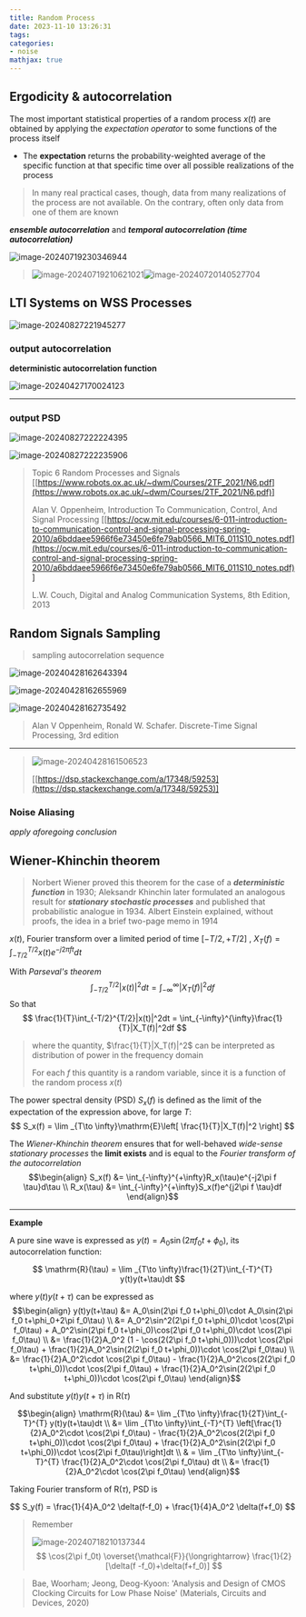 ```yaml
---
title: Random Process
date: 2023-11-10 13:26:31
tags:
categories:
- noise
mathjax: true
---
```




## Ergodicity & autocorrelation

The most important statistical properties of a random process $x(t)$ are obtained by applying the *expectation operator* to some functions of the process itself

- The **expectation** returns the probability-weighted average of the specific function at that specific time
  over all possible realizations of the process

> In many real practical cases, though, data from many realizations of the process are not available. On the contrary, often only data from one of them are known



***ensemble autocorrelation*** and ***temporal autocorrelation (time autocorrelation)*** 

![image-20240719230346944](random/image-20240719230346944.png)

> ![image-20240719210621021](random/image-20240719210621021.png)![image-20240720140527704](random/image-20240720140527704.png)





##  LTI Systems on WSS Processes

![image-20240827221945277](random/image-20240827221945277.png)

### output autocorrelation

**deterministic autocorrelation function**

![image-20240427170024123](random/image-20240427170024123.png)

---

### output PSD

![image-20240827222224395](random/image-20240827222224395.png)

![image-20240827222235906](random/image-20240827222235906.png)





> Topic 6 Random Processes and Signals [[https://www.robots.ox.ac.uk/~dwm/Courses/2TF_2021/N6.pdf](https://www.robots.ox.ac.uk/~dwm/Courses/2TF_2021/N6.pdf)]
>
> Alan V. Oppenheim, Introduction To Communication, Control, And Signal Processing [[https://ocw.mit.edu/courses/6-011-introduction-to-communication-control-and-signal-processing-spring-2010/a6bddaee5966f6e73450e6fe79ab0566_MIT6_011S10_notes.pdf](https://ocw.mit.edu/courses/6-011-introduction-to-communication-control-and-signal-processing-spring-2010/a6bddaee5966f6e73450e6fe79ab0566_MIT6_011S10_notes.pdf)]
>
> L.W. Couch, Digital and Analog Communication Systems, 8th Edition, 2013




## Random Signals Sampling

> sampling autocorrelation sequence

![image-20240428162643394](random/image-20240428162643394.png)

![image-20240428162655969](random/image-20240428162655969.png)

![image-20240428162735492](random/image-20240428162735492.png)

> Alan V Oppenheim, Ronald W. Schafer. Discrete-Time Signal Processing, 3rd edition



---

> ![image-20240428161506523](random/image-20240428161506523.png)
>
> [[https://dsp.stackexchange.com/a/17348/59253](https://dsp.stackexchange.com/a/17348/59253)]



### Noise Aliasing

*apply aforegoing conclusion*



## Wiener-Khinchin theorem

> Norbert Wiener proved this theorem for the case of a ***deterministic function*** in 1930; Aleksandr Khinchin later formulated an analogous result for ***stationary stochastic processes*** and published that probabilistic analogue in 1934. Albert Einstein explained, without proofs, the idea in a brief two-page memo in 1914

$x(t)$, Fourier transform over a limited period of time $[-T/2, +T/2]$ , $X_T(f) = \int_{-T/2}^{T/2}x(t)e^{-j2\pi ft}dt$


With *Parseval's theorem*
$$
\int_{-T/2}^{T/2}|x(t)|^2dt = \int_{-\infty}^{\infty}|X_T(f)|^2df
$$
So that
$$
\frac{1}{T}\int_{-T/2}^{T/2}|x(t)|^2dt = \int_{-\infty}^{\infty}\frac{1}{T}|X_T(f)|^2df
$$

> where the quantity, $\frac{1}{T}|X_T(f)|^2$ can be interpreted as distribution of power in the frequency domain
>
> For each $f$ this quantity is a random variable, since it is a function of the random process $x(t)$



The power spectral density (PSD) $S_x(f )$ is defined as the limit of the expectation of the expression
above, for large $T$:
$$
S_x(f) = \lim _{T\to \infty}\mathrm{E}\left[ \frac{1}{T}|X_T(f)|^2 \right]
$$

The *Wiener-Khinchin theorem* ensures that for well-behaved *wide-sense stationary processes* the **limit exists** and is equal to the *Fourier transform of the autocorrelation*
$$\begin{align}
S_x(f) &= \int_{-\infty}^{+\infty}R_x(\tau)e^{-j2\pi f \tau}d\tau \\
R_x(\tau) &= \int_{-\infty}^{+\infty}S_x(f)e^{j2\pi f \tau}df
\end{align}$$

---

**Example**

A pure sine wave is expressed as $y(t) = A_0 \sin(2\pi f_0 t +\phi _0)$, its autocorrelation function:

$$
\mathrm{R}(\tau) = \lim _{T\to \infty}\frac{1}{2T}\int_{-T}^{T} y(t)y(t+\tau)dt
$$

where $y(t)y(t+\tau)$ can be expressed as
$$\begin{align}
y(t)y(t+\tau) &= A_0\sin(2\pi f_0 t+\phi_0)\cdot A_0\sin(2\pi f_0 t+\phi_0+2\pi f_0\tau) \\
&= A_0^2\sin^2(2\pi f_0 t+\phi_0)\cdot \cos(2\pi f_0\tau) + A_0^2\sin(2\pi f_0 t+\phi_0)\cos(2\pi f_0 t+\phi_0)\cdot \cos(2\pi f_0\tau) \\
&= \frac{1}{2}A_0^2 (1 - \cos(2(2\pi f_0 t+\phi_0)))\cdot \cos(2\pi f_0\tau) + \frac{1}{2}A_0^2\sin(2(2\pi f_0 t+\phi_0))\cdot \cos(2\pi f_0\tau) \\
&= \frac{1}{2}A_0^2\cdot \cos(2\pi f_0\tau) - \frac{1}{2}A_0^2\cos(2(2\pi f_0 t+\phi_0))\cdot \cos(2\pi f_0\tau) + \frac{1}{2}A_0^2\sin(2(2\pi f_0 t+\phi_0))\cdot \cos(2\pi f_0\tau)
\end{align}$$

And substitute $y(t)y(t+\tau)$ in $\mathrm{R}(\tau)$

$$\begin{align}
\mathrm{R}(\tau) &= \lim _{T\to \infty}\frac{1}{2T}\int_{-T}^{T} y(t)y(t+\tau)dt \\
&= \lim _{T\to \infty}\int_{-T}^{T} \left[\frac{1}{2}A_0^2\cdot \cos(2\pi f_0\tau) - \frac{1}{2}A_0^2\cos(2(2\pi f_0 t+\phi_0))\cdot \cos(2\pi f_0\tau) + \frac{1}{2}A_0^2\sin(2(2\pi f_0 t+\phi_0))\cdot \cos(2\pi f_0\tau)\right]dt \\
& = \lim _{T\to \infty}\int_{-T}^{T} \frac{1}{2}A_0^2\cdot \cos(2\pi f_0\tau) dt \\
&= \frac{1}{2}A_0^2\cdot \cos(2\pi f_0\tau)
\end{align}$$

Taking Fourier transform of $\mathrm{R}(\tau)$, PSD is

$$
S_y(f) = \frac{1}{4}A_0^2 \delta(f-f_0) + \frac{1}{4}A_0^2 \delta(f+f_0)
$$

> Remember
>
> ![image-20240718210137344](random/image-20240718210137344.png)
> $$
> \cos(2\pi f_0t) \overset{\mathcal{F}}{\longrightarrow} \frac{1}{2}[\delta(f -f_0)+\delta(f+f_0)]
> $$



> Bae, Woorham; Jeong, Deog-Kyoon: 'Analysis and Design of CMOS Clocking Circuits for Low Phase Noise' (Materials, Circuits and Devices, 2020)



